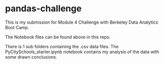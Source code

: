 # pandas-challenge
This is my submission for Module 4 Challenge with Berkeley Data Analytics Boot Camp.

The Notebook files can be found above in this repo.

There is 1 sub folders containing the .csv data files. The PyCitySchools_starter.ipynb notebook contains my analysis of the data with some drawn conclusions.

